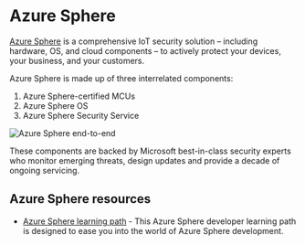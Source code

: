 # Azure Sphere

[Azure Sphere](https://azure.microsoft.com/services/azure-sphere/?WT.mc_id=academic-7372-jabenn) is a comprehensive IoT security solution – including hardware, OS, and cloud components – to actively protect your devices, your business, and your customers.

Azure Sphere is made up of three interrelated components:

1. Azure Sphere-certified MCUs
2. Azure Sphere OS
3. Azure Sphere Security Service

![Azure Sphere end-to-end](./images/azure-sphere-end-to-end.png)

These components are backed by Microsoft best-in-class security experts who monitor emerging threats, design updates and provide a decade of ongoing servicing.

## Azure Sphere resources

* [Azure Sphere learning path](https://github.com/gloveboxes/Azure-Sphere-Learning-Path) - This Azure Sphere developer learning path is designed to ease you into the world of Azure Sphere development.
